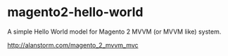 # magento2-hello-world
A simple Hello World model for Magento 2 MVVM (or MVVM like) system.

http://alanstorm.com/magento_2_mvvm_mvc
